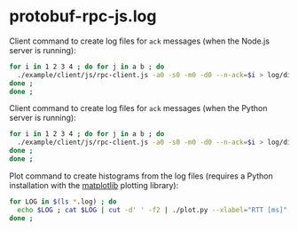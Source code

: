 # protobuf-rpc-js.log

[matplotlib]: http://matplotlib.org/

Client command to create log files for `ack` messages (when the Node.js server is running):

```bash
for i in 1 2 3 4 ; do for j in a b ; do 
  ./example/client/js/rpc-client.js -a0 -s0 -m0 -d0 --n-ack=$i > log/diff-js.ack@$i-$j.log ; 
done ; 
done ;
```

Client command to create log files for `ack` messages (when the Python server is running):

```bash
for i in 1 2 3 4 ; do for j in a b ; do 
  ./example/client/js/rpc-client.js -a0 -s0 -m0 -d0 --n-ack=$i > log/diff-py.ack@$i-$j.log ; 
done ; 
done ;
```

Plot command to create histograms from the log files (requires a Python installation with the [matplotlib] plotting library):

```bash
for LOG in $(ls *.log) ; do 
  echo $LOG ; cat $LOG | cut -d' ' -f2 | ./plot.py --xlabel="RTT [ms]" --suptitle="$LOG" -n 3.0 histogram ;
done ;
```
